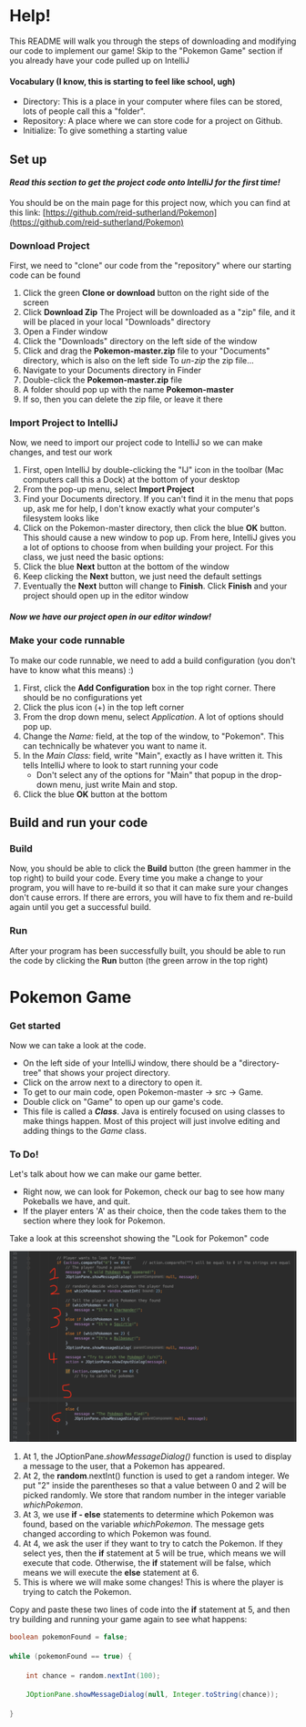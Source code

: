 # Help!
This README will walk you through the steps of downloading and modifying our code to implement our game!
Skip to the "Pokemon Game" section if you already have your code pulled up on IntelliJ

#### Vocabulary (I know, this is starting to feel like school, ugh)
* Directory: This is a place in your computer where files can be stored, lots of people call this a "folder".
* Repository: A place where we can store code for a project on Github.
* Initialize: To give something a starting value


## Set up

#### _Read this section to get the project code onto IntelliJ for the first time!_

You should be on the main page for this project now, which you can find at this link: [https://github.com/reid-sutherland/Pokemon](https://github.com/reid-sutherland/Pokemon)

### Download Project
First, we need to "clone" our code from the "repository" where our starting code can be found
  1. Click the green **Clone or download** button on the right side of the screen
  2. Click **Download Zip**
The Project will be downloaded as a "zip" file, and it will be placed in your local "Downloads" directory
  1. Open a Finder window
  2. Click the "Downloads" directory on the left side of the window
  3. Click and drag the **Pokemon-master.zip** file to your "Documents" directory, which is also on the left side
To _un-zip_ the zip file... 
  1. Navigate to your Documents directory in Finder
  2. Double-click the **Pokemon-master.zip** file
  3. A folder should pop up with the name **Pokemon-master**
  4. If so, then you can delete the zip file, or leave it there

### Import Project to IntelliJ
Now, we need to import our project code to IntelliJ so we can make changes, and test our work
   1. First, open IntelliJ by double-clicking the "IJ" icon in the toolbar (Mac computers call this a Dock) at the bottom of your desktop
   2. From the pop-up menu, select **Import Project**
   3. Find your Documents directory. If you can't find it in the menu that pops up, ask me for help, I don't know exactly what your computer's filesystem looks like
   4. Click on the Pokemon-master directory, then click the blue **OK** button. This should cause a new window to pop up.
From here, IntelliJ gives you a lot of options to choose from when building your project.
For this class, we just need the basic options:
   1. Click the blue **Next** button at the bottom of the window
   2. Keep clicking the **Next** button, we just need the default settings
   3. Eventually the **Next** button will change to **Finish**. Click **Finish** and your project should open up in the editor window
   
##### Now we have our project open in our editor window!

### Make your code runnable
To make our code runnable, we need to add a build configuration (you don't have to know what this means) :)
   1. First, click the **Add Configuration** box in the top right corner. There should be no configurations yet
   2. Click the plus icon (+) in the top left corner
   3. From the drop down menu, select _Application_. A lot of options should pop up.
   4. Change the _Name:_ field, at the top of the window, to "Pokemon". This can technically be whatever you want to name it.
   5. In the _Main Class:_ field, write "Main", exactly as I have written it. This tells IntelliJ where to look to start running your code
      * Don't select any of the options for "Main" that popup in the drop-down menu, just write Main and stop.
   6. Click the blue **OK** button at the bottom
   
   
## Build and run your code
### Build
Now, you should be able to click the **Build** button (the green hammer in the top right) to build your code. Every time you make a change to your program, you will have to re-build it so that it can make sure your changes don't cause errors. If there are errors,  you will have to fix them and re-build again until you get a successful build.
### Run
After your program has been successfully built, you should be able to run the code by clicking the **Run** button (the green arrow in the top right)



# Pokemon Game

### Get started
Now we can take a look at the code. 
* On the left side of your IntelliJ window, there should be a "directory-tree" that shows your project directory. 
* Click on the arrow next to a directory to open it.
* To get to our main code, open Pokemon-master -> src -> Game. 
* Double click on "Game" to open up our game's code. 
* This file is called a **_Class_**. Java is entirely focused on using classes to make things happen. Most of this project will just involve editing and adding things to the _Game_ class.


### To Do!
Let's talk about how we can make our game better. 
* Right now, we can look for Pokemon, check our bag to see how many Pokeballs we have, and quit. 
* If the player enters 'A' as their choice, then the code takes them to the section where they look for Pokemon. 

Take a look at this screenshot showing the "Look for Pokemon" code

![alt text](https://github.com/reid-sutherland/Pokemon/blob/master/code_snippet_1.png "Look For Pokemon code")

1. At 1, the JOptionPane._showMessageDialog()_ function is used to display a message to the user, that a Pokemon has appeared.
2. At 2, the **random**.nextInt() function is used to get a random integer. We put "2" inside the parentheses so that a value between 0 and 2 will be picked randomly. We store that random number in the integer variable _whichPokemon_.
3. At 3, we use **if - else** statements to determine which Pokemon was found, based on the variable _whichPokemon_. The message gets changed according to which Pokemon was found.
4. At 4, we ask the user if they want to try to catch the Pokemon. If they select yes, then the **if** statement at 5 will be true, which means we will execute that code. Otherwise, the **if** statement will be false, which means we will execute the **else** statement at 6.
5. This is where we will make some changes! This is where the player is trying to catch the Pokemon.

Copy and paste these two lines of code into the **if** statement at 5, and then try building and running your game again to see what happens:
```java
boolean pokemonFound = false;

while (pokemonFound == true) {

    int chance = random.nextInt(100);

    JOptionPane.showMessageDialog(null, Integer.toString(chance));

}
```

